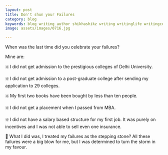 ```yaml
---
layout: post
title: Don't shun your Failures
category: blog
keywords: blog writing author shikhashikz writing writinglife writingcommunity dailyblogpost dailyblogpostchallenge happiness suffering life experiences 
image: assets/images/0716.jpg

---
```


When was the last time did you celebrate your failures?

Mine are:

❇️ I did not get admission to the prestigious colleges of Delhi University.

❇️ I did not get admission to a post-graduate college after sending my application to 29 colleges. 

❇️ My first two books have been bought by less than ten people.

❇️ I did not get a placement when I passed from MBA.

❇️ I did not have a salary based structure for my first job. It was purely on incentives and I was not able to sell even one insurance.

💖 What I did was, I treated my failures as the stepping stone? All these failures were a big blow for me, but I was determined to turn the storm in my favour.
